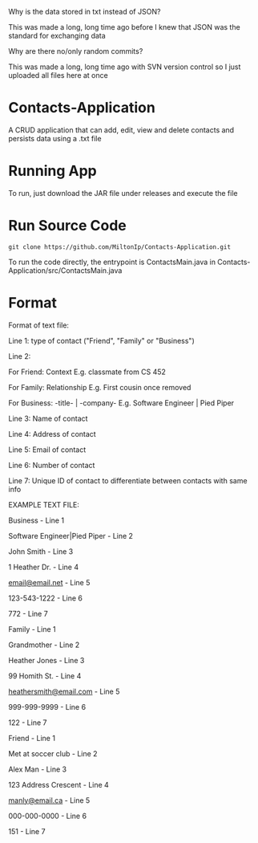 Why is the data stored in txt instead of JSON?

This was made a long, long time ago before I knew that JSON was the standard for exchanging data

Why are there no/only random commits?

This was made a long, long time ago with SVN version control so I just uploaded all files here at once

# Contacts-Application
A CRUD application that can add, edit, view and delete contacts and persists data using a .txt file

# Running App
To run, just download the JAR file under releases and execute the file

# Run Source Code
`git clone https://github.com/MiltonIp/Contacts-Application.git`

To run the code directly, the entrypoint is ContactsMain.java in Contacts-Application/src/ContactsMain.java

# Format
Format of text file:

Line 1: type of contact ("Friend", "Family" or "Business")

Line 2: 

For Friend: Context E.g. classmate from CS 452 

For Family: Relationship E.g. First cousin once removed
        
For Business: -title- | -company- E.g. Software Engineer | Pied Piper
        
Line 3: Name of contact 

Line 4: Address of contact

Line 5: Email of contact

Line 6: Number of contact

Line 7: Unique ID of contact to differentiate between contacts with same info


EXAMPLE TEXT FILE:

Business                              - Line 1

Software Engineer|Pied Piper          - Line 2

John Smith                            - Line 3

1 Heather Dr.                         - Line 4

email@email.net                       - Line 5

123-543-1222                          - Line 6

772                                   - Line 7

Family                                - Line 1

Grandmother                           - Line 2

Heather Jones                         - Line 3

99 Homith St.                         - Line 4

heathersmith@email.com                - Line 5

999-999-9999                          - Line 6

122                                   - Line 7

Friend                                - Line 1

Met at soccer club                    - Line 2

Alex Man                              - Line 3

123 Address Crescent                  - Line 4

manly@email.ca                        - Line 5

000-000-0000                          - Line 6

151                                   - Line 7

